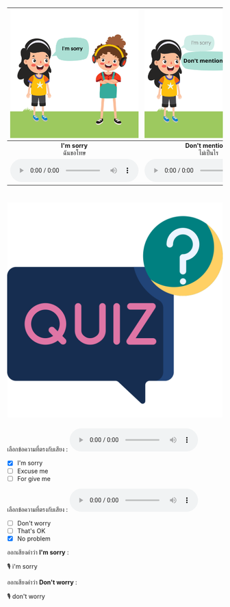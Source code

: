 
<div class="carrousel">


|![](/media/img/apologizing/I'm&#x20;sorry.svg)|![](/media/img/apologizing/Don't&#x20;mention&#x20;it.svg)|![](/media/img/apologizing/Excuse&#x20;me&#x20;please.svg)|![](/media/img/apologizing/That's&#x20;all&#x20;right.svg)|![](/media/img/apologizing/Excuse&#x20;me&#x20;for&#x20;interrupting.svg)|![](/media/img/apologizing/I&#x20;beg&#x20;your&#x20;pardon.svg)|![](/media/img/apologizing/No&#x20;problem.svg)|![](/media/img/apologizing/I'm&#x20;sorry&#x20;I'm&#x20;late.svg)|![](/media/img/apologizing/Don't&#x20;worry.svg)|![](/media/img/apologizing/I&#x20;apologize&#x20;to&#x20;you.svg)|![](/media/img/apologizing/Pardon.svg)|![](/media/img/apologizing/Forgive&#x20;me.svg)|![](/media/img/apologizing/That's&#x20;OK.svg)|
| :----: | :----: | :----: | :----: | :----: | :----: | :----: | :----: | :----: | :----: | :----: | :----: | :----: |
|**I'm sorry**<br>ฉันขอโทษ|**Don't mention it**<br> ไม่เป็นไร|**Excuse me please**<br>ขอโทษนะครับ/คะ|**That's all right**<br>ไม่เป็นไร|**Excuse me for interrupting**<br>ขอโทษที่รบกวนนะครับ/คะ|**I beg your pardon**<br>ต้องขอโทษด้วยครับ/คะ|**No problem**<br>ไม่มีปัญหา|**I'm sorry I'm late**<br>ฉันขอโทษที่มาสาย|**Don't worry**<br>อย่ากังวลไปเลย|**I apologize to you**<br>ขอโทษนะครับ/คะ|**Pardon**<br>ขอโทษนะครับ/คะ|**Forgive me**<br>ยกโทษให้ฉันด้วย|**That's OK**<br>ไม่เป็นไร|
|![](/media/audio/I'm&#x20;sorry.mp3)|![](/media/audio/Don't&#x20;mention&#x20;it.mp3)|![](/media/audio/Excuse&#x20;me&#x20;please.mp3)|![](/media/audio/That's&#x20;all&#x20;right.mp3)|![](/media/audio/Excuse&#x20;me&#x20;for&#x20;interrupting.mp3)|![](/media/audio/I&#x20;beg&#x20;your&#x20;pardon.mp3)|![](/media/audio/No&#x20;problem.mp3)|![](/media/audio/I'm&#x20;sorry&#x20;I'm&#x20;late.mp3)|![](/media/audio/Don't&#x20;worry.mp3)|![](/media/audio/I&#x20;apologize&#x20;to&#x20;you.mp3)|![](/media/audio/Pardon.mp3)|![](/media/audio/Forgive&#x20;me.mp3)|![](/media/audio/That's&#x20;OK.mp3)|

</div>



# ![icon](/media/icons/quiz.svg) 

เลือกข้อความที่ตรงกับเสียง : ![](/media/audio/I'm&#x20;sorry.mp3)
 - [x] I'm sorry
 - [ ] Excuse me
 - [ ] For give me

 เลือกข้อความที่ตรงกับเสียง : ![](/media/audio/No&#x20;problem.mp3)
 - [ ] Don't worry
 - [ ] That's OK
 - [x] No problem

ออกเสียงคำว่า **I'm sorry** :

🎙️ i'm sorry


ออกเสียงคำว่า **Don't worry** :

🎙️ don't worry
